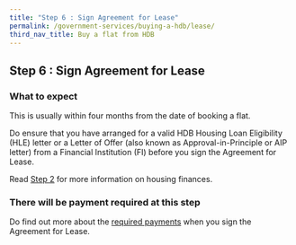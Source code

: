 ```yaml
---
title: "Step 6 : Sign Agreement for Lease"
permalink: /government-services/buying-a-hdb/lease/
third_nav_title: Buy a flat from HDB
---
```


## Step 6 : Sign Agreement for Lease

### What to expect

This is usually within four months from the date of booking a flat. 

Do ensure that you have arranged for a valid HDB Housing Loan Eligibility (HLE) letter or a Letter of Offer (also known as Approval-in-Principle or AIP letter) from a Financial Institution (FI) before you sign the Agreement for Lease.

Read [Step 2](https://mol-services-staging.netlify.app/government-services/buying-a-hdb/finances/) for more information on housing finances.

### There will be payment required at this step 

Do find out more about the <a href="https://www.hdb.gov.sg/cs/infoweb/residential/buying-a-flat/new/staggered-downpayment-scheme" target="_blank">required payments</a> when you sign the Agreement for Lease.
